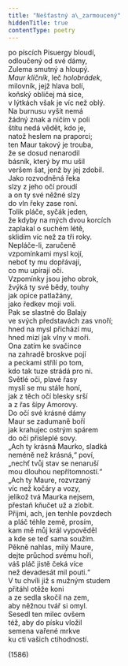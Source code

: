 ```yaml
---
title: "Nešťastný a\_zarmoucený"
hiddenTitle: true
contentType: poetry
---
```


<section>

po píscích Pisuergy bloudí,  
odloučený od své dámy,  
Zulema smutný a hloupý.  
_Maur klíčník_, leč _holobrádek_,  
milovník, jejž hlava bolí,  
koňský obličej má sice,  
v lýtkách však je víc než oblý.  
Na burnusu vyšit nemá  
žádný znak a ničím v poli  
štítu nedá vědět, kdo je,  
natož heslem na praporci;  
ten Maur takový je trouba,  
že se dosud nenarodil  
básník, který by mu ušil  
veršem šat, jenž by jej zdobil.  
Jako rozvodněná řeka  
slzy z jeho očí proudí  
a on ty své něžné slzy  
do vln řeky zase roní.  
Tolik pláče, syčák jeden,  
že kdyby na mých dvou korcích  
zaplakal o suchém létě,  
sklidím víc než za tři roky.  
Nepláče-li, zaručeně  
vzpomínkami mysl kojí,  
neboť ty mu dopřávají,  
co mu upírají oči.  
Vzpomínky jsou jeho obrok,  
žvýká ty své bědy, touhy  
jak opice patlažány,  
jako ředkev moji voli.  
Pak se slastně do Balajy  
ve svých představách zas vnoří;  
hned na mysl přichází mu,  
hned mizí jak vlny v moři.  
Ona zatím ke svačince  
na zahradě broskve pojí  
a peckami střílí po tom,  
kdo tak tuze strádá pro ni.  
Světlé oči, plavé řasy  
myslí se mu stále honí,  
jak z těch očí blesky srší  
a z řas šípy Amorovy.  
Do očí své krásné dámy  
Maur se zadumaně boří  
jak krahujec ostrým spárem  
do očí přisleplé sovy.  
„Ach ty krásná Maurko, sladká  
neméně než krásná,“ poví,  
„nechť tvůj stav se nenaruší  
mou dlouhou nepřítomností.“  
„Ach ty Maure, rozvrzaný  
víc než kočáry a vozy,  
jelikož tvá Maurka nejsem,  
přestaň kňučet už a zlobit.  
Přijmi, ach, jen tenhle povzdech  
a pláč téhle země, prosím,  
kam mě můj král vypověděl  
a kde se teď sama soužím.  
Pěkně nahlas, milý Maure,  
dejte průchod svému hoři,  
váš pláč jistě čeká více  
než devadesát mil pouti.“  
V tu chvíli již s mužným studem  
přitáhl otěže koni  
a ze sedla skočil na zem,  
aby něžnou tvář si omyl.  
Sesedl ten milec ovšem  
též, aby do písku vložil  
semena vařené mrkve  
ku cti vašich ctihodností.

(1586)

</section>
